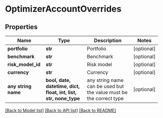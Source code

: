 # OptimizerAccountOverrides


## Properties
Name | Type | Description | Notes
------------ | ------------- | ------------- | -------------
**portfolio** | **str** | Portfolio | [optional] 
**benchmark** | **str** | Benchmark | [optional] 
**risk_model_id** | **str** | Risk model | [optional] 
**currency** | **str** | Currency | [optional] 
**any string name** | **bool, date, datetime, dict, float, int, list, str, none_type** | any string name can be used but the value must be the correct type | [optional]

[[Back to Model list]](../README.md#documentation-for-models) [[Back to API list]](../README.md#documentation-for-api-endpoints) [[Back to README]](../README.md)


